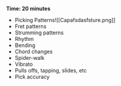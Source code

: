 **Time: 20 minutes**
- Picking Patterns![[Capafsdasfsture.png]]
- Fret patterns
- Strumming patterns
- Rhythm
- Bending
- Chord changes
- Spider-walk
- Vibrato
- Pulls offs, tapping, slides, etc
- Pick accuracy